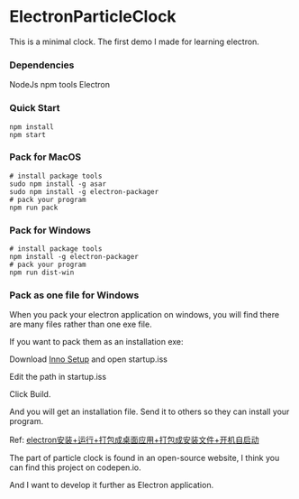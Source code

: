 # ElectronParticleClock

This is a minimal clock. The first demo I made for learning electron.

### Dependencies

NodeJs
npm tools
Electron

### Quick Start

    npm install
    npm start

### Pack for MacOS

    # install package tools
    sudo npm install -g asar
    sudo npm install -g electron-packager
    # pack your program
    npm run pack

### Pack for Windows

    # install package tools
    npm install -g electron-packager
    # pack your program
    npm run dist-win

### Pack as one file for Windows

When you pack your electron application on windows, you will find there are many files rather than one exe file.

If you want to pack them as an installation exe:

Download [Inno Setup](https://pc.qq.com/detail/13/detail_1313.html) and open startup.iss

Edit the path in startup.iss

Click Build.

And you will get an installation file. Send it to others so they can install your program.

Ref:
[electron安装+运行+打包成桌面应用+打包成安装文件+开机自启动](https://www.cnblogs.com/kakayang/p/9559777.html)

The part of particle clock is found in an open-source website,
I think you can find this project on codepen.io.

And I want to develop it further as Electron application.
